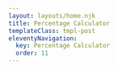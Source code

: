 ```yaml
---
layout: layouts/home.njk
title: Percentage Calculator
templateClass: tmpl-post
eleventyNavigation:
  key: Percentage Calculator
  order: 11
---
```


<script>

function PercentageCalculator(number, percentage) {
  var total = ( ( percentage / 100 ) * number);
  return (total);
}

console.log(total);

function rollif(){
  var number = rollDie(6);
  if (number === 6 ) {
    message = 'Wow, Lucky!';
  }
  else if ( number === 1 ) {
    message = 'Oof, unlucky!';
  }
  else {
    message = ' ';
  }
  console.log(message);

}

function rollswitch(){
  var number = rollDie(6);
  var message = ' You rolled a ${number}.';

switch (number) {
  case "6":
    message = message + ' Wow! Lucky!';
    break;

  case 1:
    message = message + ' Oof! Unlucky....';
    break;

  default:
    message = message + ' Nothing special here.';
  }

  console.log(message);

}

function drinkOrder(){
  var size = (small, medium, large);
  var drink = (cola, orange, lemon);
  var message = ' You ordered a ${size} ${drink},';
  
  switch (size) {
    case "small":
      messagesize = message + ' you sure you dont want a bigger one? ';
      break;

    case "medium":
      messagesize = message + ' Medium coming right up! ';
      break;

    case "large":
      messagesize = message + ' Careful not to spill, mate. ';
      break:
  }

  switch (drink) {
    case "cola":
      messageorder = messagesize + ' cola, classic :) ';
      break;

    case "orange":
      messageorder = messagesize + 'You want a trump card with that?';
      break;

    case "lemon":
      messageorder = messagesize + 'Sour today are we?';
      break;

    return messageorder;

  }
    console.log(messageorder);

}

function Calculator(){
  var number1 = (x);
  var number2 = (y);
  var operator = ("add", "sub", "mul", "div");
  var value = (number1 + operator + number2);
  var message = ('The answer is ${value}'!);
  
  switch (operator) {
    case "add":
      operator = number1 + number2;
      break;

    case "sub":
      operator = number1 - number2;
      break;

    case "mul":
      operator = number1 * number2;
      break:

    case "div":
      operator = number1 / number2;

    return message;

  }
    console.log(message);

}
</script>